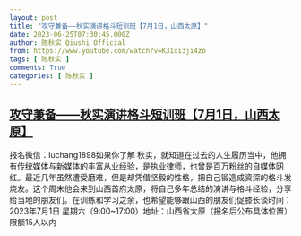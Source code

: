 ```yaml
---
layout: post
title: "攻守兼备——秋实演讲格斗短训班【7月1日，山西太原】"
date: 2023-06-25T07:30:45.000Z
author: 陈秋实 Qiushi Official
from: https://www.youtube.com/watch?v=K31xi3ji4zo
tags: [ 陈秋实 ]
comments: True
categories: [ 陈秋实 ]
---
```

<!--1687678245000-->
[攻守兼备——秋实演讲格斗短训班【7月1日，山西太原】](https://www.youtube.com/watch?v=K31xi3ji4zo)
------

<div>
报名微信：luchang1898如果你了解 秋实，就知道在过去的人生履历当中，他拥有传统媒体与新媒体的丰富从业经验，是执业律师，也曾是百万粉丝的自媒体网红。最近几年虽然遭受磨难，但是却凭借坚毅的性格，把自己锻造成资深的格斗发烧友。这个周末他会来到山西首府太原，将自己多年总结的演讲与格斗经验，分享给当地的朋友们。在训练和学习之余，也希望能够跟山西的朋友们促膝长谈时间：2023年7月1日 星期六（9:00~17:00）地址：山西省太原（报名后公布具体位置）限额15人以内
</div>
